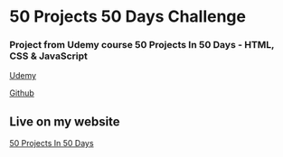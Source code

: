 # 50 Projects 50 Days Challenge

### Project from Udemy course 50 Projects In 50 Days - HTML, CSS & JavaScript

[Udemy](https://www.udemy.com/course/50-projects-50-days)

[Github](https://github.com/bradtraversy/50projects50days)

## Live on my website
[50 Projects In 50 Days](https://www.50day.bahram.dev/)
